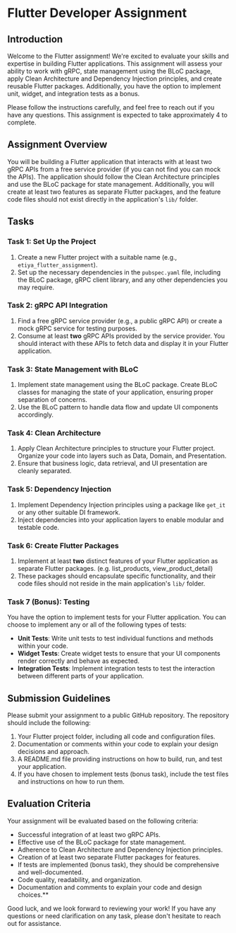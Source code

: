 # Flutter Developer Assignment

## Introduction

Welcome to the Flutter assignment! We're excited to evaluate your skills and expertise in building Flutter applications. This assignment will assess your ability to work with gRPC, state management using the BLoC package, apply Clean Architecture and Dependency Injection principles, and create reusable Flutter packages. Additionally, you have the option to implement unit, widget, and integration tests as a bonus.

Please follow the instructions carefully, and feel free to reach out if you have any questions. This assignment is expected to take approximately 4 to complete.

## Assignment Overview

You will be building a Flutter application that interacts with at least two gRPC APIs from a free service provider (if you can not find you can mock the APIs). The application should follow the Clean Architecture principles and use the BLoC package for state management. Additionally, you will create at least two features as separate Flutter packages, and the feature code files should not exist directly in the application's `lib/` folder.

## Tasks

### Task 1: Set Up the Project

1. Create a new Flutter project with a suitable name (e.g., `etiya_flutter_assignment`).
2. Set up the necessary dependencies in the `pubspec.yaml` file, including the BLoC package, gRPC client library, and any other dependencies you may require.

### Task 2: gRPC API Integration

1. Find a free gRPC service provider (e.g., a public gRPC API) or create a mock gRPC service for testing purposes.
2. Consume at least **two** gRPC APIs provided by the service provider. You should interact with these APIs to fetch data and display it in your Flutter application.

### Task 3: State Management with BLoC

1. Implement state management using the BLoC package. Create BLoC classes for managing the state of your application, ensuring proper separation of concerns.
2. Use the BLoC pattern to handle data flow and update UI components accordingly.

### Task 4: Clean Architecture

1. Apply Clean Architecture principles to structure your Flutter project. Organize your code into layers such as Data, Domain, and Presentation.
2. Ensure that business logic, data retrieval, and UI presentation are cleanly separated.

### Task 5: Dependency Injection

1. Implement Dependency Injection principles using a package like `get_it` or any other suitable DI framework.
2. Inject dependencies into your application layers to enable modular and testable code.

### Task 6: Create Flutter Packages

1. Implement at least **two** distinct features of your Flutter application as separate Flutter packages. (e.g. list_products, view_product_detail)
2. These packages should encapsulate specific functionality, and their code files should not reside in the main application's `lib/` folder.

### Task 7 (Bonus): Testing

You have the option to implement tests for your Flutter application. You can choose to implement any or all of the following types of tests:

- **Unit Tests**: Write unit tests to test individual functions and methods within your code.
- **Widget Tests**: Create widget tests to ensure that your UI components render correctly and behave as expected.
- **Integration Tests**: Implement integration tests to test the interaction between different parts of your application.

## Submission Guidelines

Please submit your assignment to a public GitHub repository. The repository should include the following:

1. Your Flutter project folder, including all code and configuration files.
2. Documentation or comments within your code to explain your design decisions and approach.
3. A README.md file providing instructions on how to build, run, and test your application.
4. If you have chosen to implement tests (bonus task), include the test files and instructions on how to run them.

## Evaluation Criteria

Your assignment will be evaluated based on the following criteria:

- Successful integration of at least two gRPC APIs.
- Effective use of the BLoC package for state management.
- Adherence to Clean Architecture and Dependency Injection principles.
- Creation of at least two separate Flutter packages for features.
- If tests are implemented (bonus task), they should be comprehensive and well-documented.
- Code quality, readability, and organization.
- Documentation and comments to explain your code and design choices.**

Good luck, and we look forward to reviewing your work! If you have any questions or need clarification on any task, please don't hesitate to reach out for assistance.